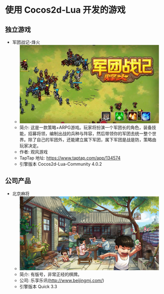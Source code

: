 #  使用 Cocos2d-Lua 开发的游戏

## 独立游戏

* 军团战记-烽火
	* ![军团战记-烽火](./02.juntuanzhanji_fenghuo.jpg)
	* 简介: 这是一款策略+ARPG游戏。玩家将扮演一个军团长的角色，装备技能，招募将领，编制出战的兵种与阵容，然后带领你的军团去统一整个世界。除了自己的军团外，还能建立属下军团，属下军团是战是防，策略由玩家决定。
    * 作者: 观风游戏
    * TapTap 地址: https://www.taptap.com/app/134574
    * 引擎版本 Cocos2d-Lua-Community 4.0.2

## 公司产品

* 北京麻将
	* ![北京麻将](./03.beijmajiang.png)
	* 简介: 有版号，非常正经的棋牌。
    * 公司: 乐享乐讯(http://www.beijingmj.com/)
    * 引擎版本 Quick 3.3